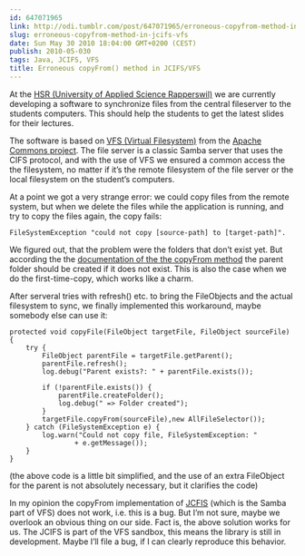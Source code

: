 ```yaml
---
id: 647071965
link: http://odi.tumblr.com/post/647071965/erroneous-copyfrom-method-in-jcifs-vfs
slug: erroneous-copyfrom-method-in-jcifs-vfs
date: Sun May 30 2010 18:04:00 GMT+0200 (CEST)
publish: 2010-05-030
tags: Java, JCIFS, VFS
title: Erroneous copyFrom() method in JCIFS/VFS
---
```



At the [HSR (University of Applied Science
Rapperswil)](http://www.hsr.ch) we are currently developing a software
to synchronize files from the central fileserver to the students
computers. This should help the students to get the latest slides for
their lectures.

The software is based on [VFS (Virtual
Filesystem)](http://commons.apache.org/vfs/) from the [Apache Commons
project](http://commons.apache.org/). The file server is a classic Samba
server that uses the CIFS protocol, and with the use of VFS we ensured a
common access the the filesystem, no matter if it’s the remote
filesystem of the file server or the local filesystem on the student’s
computers.

At a point we got a very strange error: we could copy files from the
remote system, but when we delete the files while the application is
running, and try to copy the files again, the copy fails:

    FileSystemException "could not copy [source-path] to [target-path]".

We figured out, that the problem were the folders that don’t exist yet.
But according the the [documentation of the the copyFrom
method](http://commons.apache.org/vfs/apidocs/org/apache/commons/vfs/FileObject.html#copyFrom%28org.apache.commons.vfs.FileObject,%20org.apache.commons.vfs.FileSelector%29)
the parent folder should be created if it does not exist. This is also
the case when we do the first-time-copy, which works like a charm.

After serveral tries with refresh() etc. to bring the FileObjects and
the actual filesystem to sync, we finally implemented this workaround,
maybe somebody else can use it:

    protected void copyFile(FileObject targetFile, FileObject sourceFile) {
        try {
            FileObject parentFile = targetFile.getParent();
            parentFile.refresh();
            log.debug("Parent exists?: " + parentFile.exists());

            if (!parentFile.exists()) {
                parentFile.createFolder();
                log.debug(" => Folder created");
            }
            targetFile.copyFrom(sourceFile),new AllFileSelector());
        } catch (FileSystemException e) {
            log.warn("Could not copy file, FileSystemException: "
                    + e.getMessage());
        }
    }

(the above code is a little bit simplified, and the use of an extra
FileObject for the parent is not absolutely necessary, but it clarifies
the code)

In my opinion the copyFrom implementation of
[JCFIS](http://jcifs.samba.org/) (which is the Samba part of VFS) does
not work, i.e. this is a bug. But I’m not sure, maybe we overlook an
obvious thing on our side. Fact is, the above solution works for us. The
JCIFS is part of the VFS sandbox, this means the library is still in
development. Maybe I’ll file a bug, if I can clearly reproduce this
behavior.

